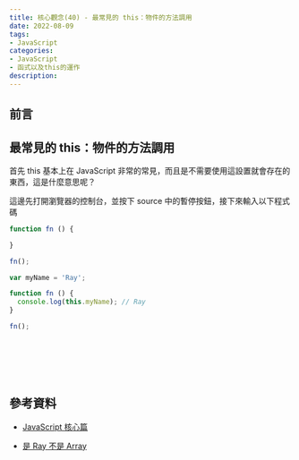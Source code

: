 ```yaml
---
title: 核心觀念(40) - 最常見的 this：物件的方法調用
date: 2022-08-09
tags:
- JavaScript
categories:
- JavaScript
- 函式以及this的運作
description:
---
```


## 前言


## 最常見的 this：物件的方法調用

首先 this 基本上在 JavaScript 非常的常見，而且是不需要使用這設置就會存在的東西，這是什麼意思呢？

這邊先打開瀏覽器的控制台，並按下 source 中的暫停按鈕，接下來輸入以下程式碼

```javascript
function fn () {

}

fn();

```


```javascript
var myName = 'Ray';

function fn () {
  console.log(this.myName); // Ray
}

fn();

```


```javascript

```


```javascript

```


```javascript

```


```javascript

```


```javascript

```


```javascript

```


## 參考資料
- [JavaScript 核心篇](https://www.hexschool.com/courses/js-core.html)

- [是 Ray 不是 Array](https://israynotarray.com/javascript/20201227/2207483464/)